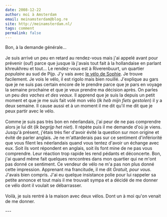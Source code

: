 ```yaml
---
date: 2008-12-22
author: moi à Amsterdam
email: meinamsterdam@blog.re
site: http://meinamsterdam.nl/
tags: comment
permalink: false
---
```


<p>
Bon, à la demande générale...
<br /><br />
Je suis arrivé un peu en retard au rendez-vous mais j'ai appelé avant pour prévenir (ouf) parce que jusque là j'avais tout fait à la hollandaise en parlant khreukhreu et tout... Le rendez-vous est à Riverenbuurt, un quartier <em>populaire</em> au sud de Pijp. J'y vais avec <a href="http://blog.re/me-in-amsterdam/index.php/plein-de-velos-hollandais">le vélo de Sophie</a>. Je trouve facilement. Je vois le vélo, il est rigolo mais bien rouillé. J'explique au gars que je ne suis pas certain encore de le prendre parce que je pars en voyage la semaine prochaine et que je veux prendre ma décision après. On parles un peu <em>des vaches et des veaux</em>. Il apprend que je suis la depuis un petit moment et que je me suis fait volé mon vélo (<em>Ik heb mijn fiets gestolen</em>) il y a deux semaine. Il cause aussi et à un moment il me dit qu'il me dit que je peux partir avec le vélo.
<br /><br />
Comme je suis pas très bon en néerlandais, j'ai peur de ne pas comprendre alors je lui dit (<em>Ik begrijp het niet</em>). Il répète puis il me demande d'où je viens. Jusqu'à présent, j'étais très fier d'avoir évité la question sur mon origine et évité de parler anglais. Je ne m'attarderais pas sur ce sentiment d'infériorité que vous filent les néerlandais quand vous tentez d'avoir un échange avec eux. Soit ils vont répondent en anglais, soit ils font mine de ne pas vous comprendre. Leur réaction trop rapide les rend pédants et déconcerte. Bon, j'ai quand même fait quelques rencontres dans mon quartier qui ne m'ont pas donné ce sentiment. Ce vendeur de vélo ne m'a pas non plus donné cette impression. Apprenant ma francitude, il me dit <em>Gratuit, pour vous</em>. J'avais bien compris. J'ai eu quelque insistance polie pour lui rappeler sa petite annonce et tout mais il me trouvait sympa et a décidé de me donner ce vélo dont il voulait se débarrasser.
<br /><br />
Voilà, je suis rentré à la maison avec deux vélos. Dont un à moi qu'on venait de me donner.
</p>
---